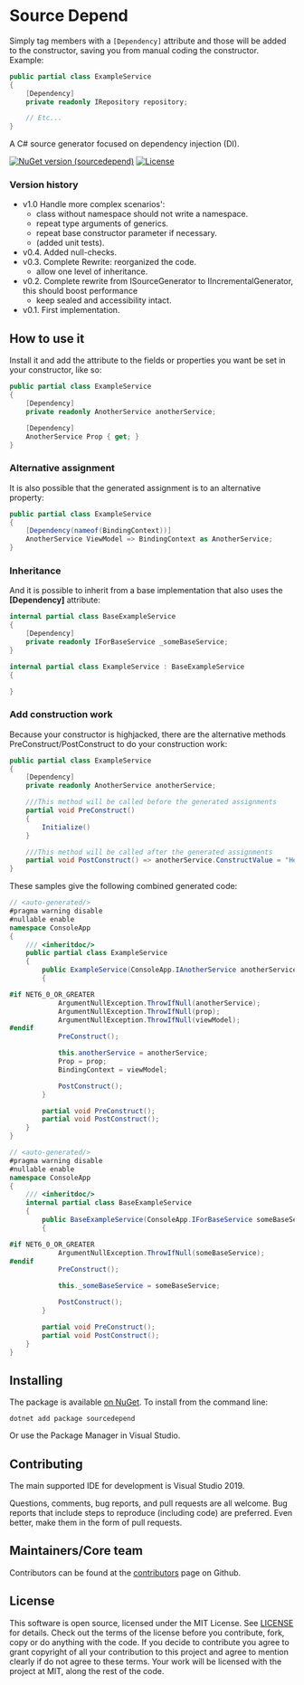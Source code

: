 # Source Depend

Simply tag members with a `[Dependency]` attribute and those will be added to the constructor, saving you from manual coding the constructor. Example:

```csharp
public partial class ExampleService
{
    [Dependency]
    private readonly IRepository repository;

    // Etc...
}
```

A C# source generator focused on dependency injection (DI). 

[![NuGet version (sourcedepend)](https://img.shields.io/nuget/v/sourcedepend?color=blue)](https://www.nuget.org/packages/sourcedepend/)
[![License](https://img.shields.io/github/license/crwsolutions/sourcedepend.svg)](https://github.com/crwsolutions/sourcedepend/blob/master/LICENSE.txt)

### Version history

- v1.0 Handle more complex scenarios':
    + class without namespace should not write a namespace.
    + repeat type arguments of generics.
    + repeat base constructor parameter if necessary.
    + (added unit tests).
- v0.4\. Added null-checks.
- v0.3\. Complete Rewrite: reorganized the code.
    + allow one level of inheritance. 
- v0.2\. Complete rewrite from ISourceGenerator to IIncrementalGenerator, this should boost performance
    + keep sealed and accessibility intact.
- v0.1\. First implementation.

## How to use it

Install it and add the attribute to the fields or properties you want be set in your constructor, like so:

```csharp
public partial class ExampleService
{
    [Dependency]
    private readonly AnotherService anotherService;

    [Dependency]
    AnotherService Prop { get; }
}
```

### Alternative assignment

It is also possible that the generated assignment is to an alternative property:

```csharp
public partial class ExampleService
{
    [Dependency(nameof(BindingContext))]
    AnotherService ViewModel => BindingContext as AnotherService;
}
```

### Inheritance

And it is possible to inherit from a base implementation that also uses the **\[Dependency\]** attribute:

```csharp
internal partial class BaseExampleService
{
    [Dependency]
    private readonly IForBaseService _someBaseService;
}

internal partial class ExampleService : BaseExampleService
{

}
```
### Add construction work

Because your constructor is highjacked, there are the alternative methods PreConstruct/PostConstruct to do your construction work:

```csharp
public partial class ExampleService
{
    [Dependency]
    private readonly AnotherService anotherService;

    ///This method will be called before the generated assignments
    partial void PreConstruct()
    {
        Initialize()
    }

    ///This method will be called after the generated assignments
    partial void PostConstruct() => anotherService.ConstructValue = "Hello from post-construct!";
}
```

These samples give the following combined generated code:

```csharp
// <auto-generated/>
#pragma warning disable
#nullable enable
namespace ConsoleApp
{
    /// <inheritdoc/>
    public partial class ExampleService
    {
        public ExampleService(ConsoleApp.IAnotherService anotherService, ConsoleApp.AnotherService prop, ConsoleApp.AnotherService viewModel, ConsoleApp.IForBaseService someBaseService) : base(someBaseService)
        {

#if NET6_0_OR_GREATER
            ArgumentNullException.ThrowIfNull(anotherService);
            ArgumentNullException.ThrowIfNull(prop);
            ArgumentNullException.ThrowIfNull(viewModel);
#endif
            PreConstruct();

            this.anotherService = anotherService;
            Prop = prop;
            BindingContext = viewModel;

            PostConstruct();
        }

        partial void PreConstruct();
        partial void PostConstruct();
    }
}

// <auto-generated/>
#pragma warning disable
#nullable enable
namespace ConsoleApp
{
    /// <inheritdoc/>
    internal partial class BaseExampleService
    {
        public BaseExampleService(ConsoleApp.IForBaseService someBaseService)
        {

#if NET6_0_OR_GREATER
            ArgumentNullException.ThrowIfNull(someBaseService);
#endif
            PreConstruct();

            this._someBaseService = someBaseService;

            PostConstruct();
        }

        partial void PreConstruct();
        partial void PostConstruct();
    }
}
```

## Installing

The package is available [on NuGet](https://www.nuget.org/packages/sourcedepend).
To install from the command line:

```shell
dotnet add package sourcedepend
```

Or use the Package Manager in Visual Studio.

## Contributing

The main supported IDE for development is Visual Studio 2019.

Questions, comments, bug reports, and pull requests are all welcome.
Bug reports that include steps to reproduce (including code) are
preferred. Even better, make them in the form of pull requests.

## Maintainers/Core team

Contributors can be found at the [contributors](https://github.com/crwsolutions/sourcedepend/graphs/contributors) page on Github.

## License

This software is open source, licensed under the MIT License.
See [LICENSE](https://github.com/crwsolutions/sourcedepend/blob/master/LICENSE) for details.
Check out the terms of the license before you contribute, fork, copy or do anything
with the code. If you decide to contribute you agree to grant copyright of all your contribution to this project and agree to
mention clearly if do not agree to these terms. Your work will be licensed with the project at MIT, along the rest of the code.
